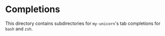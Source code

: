 # Completions

This directory contains subdirectories for `my-unicorn`'s tab completions for `bash` and `zsh`.
